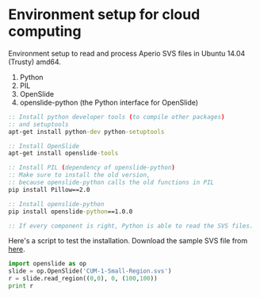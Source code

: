 <h1>Environment setup for cloud computing</h1>
<p>Environment setup to read and process Aperio SVS files in Ubuntu 14.04 (Trusty) amd64.</p>
<ol>
  <li>Python</li>
  <li>PIL</li>
  <li>OpenSlide</li>
  <li>openslide-python (the Python interface for OpenSlide)</li>
</ol>


```bat
:: Install python developer tools (to compile other packages)
:: and setuptools
apt-get install python-dev python-setuptools

:: Install OpenSlide
apt-get install openslide-tools

:: Install PIL (dependency of openslide-python)
:: Make sure to install the old version, 
:: because openslide-python calls the old functions in PIL
pip install Pillow==2.0

:: Install openslide-python
pip install openslide-python==1.0.0

:: If every component is right, Python is able to read the SVS files.
```

<p>Here's a script to test the installation. Download the sample SVS file from <a href="http://openslide.cs.cmu.edu/download/openslide-testdata/Aperio/CMU-1-Small-Region.svs">here</a>.</p>

```python
import openslide as op
slide = op.OpenSlide('CUM-1-Small-Region.svs')
r = slide.read_region((0,0), 0, (100,100))
print r
```
